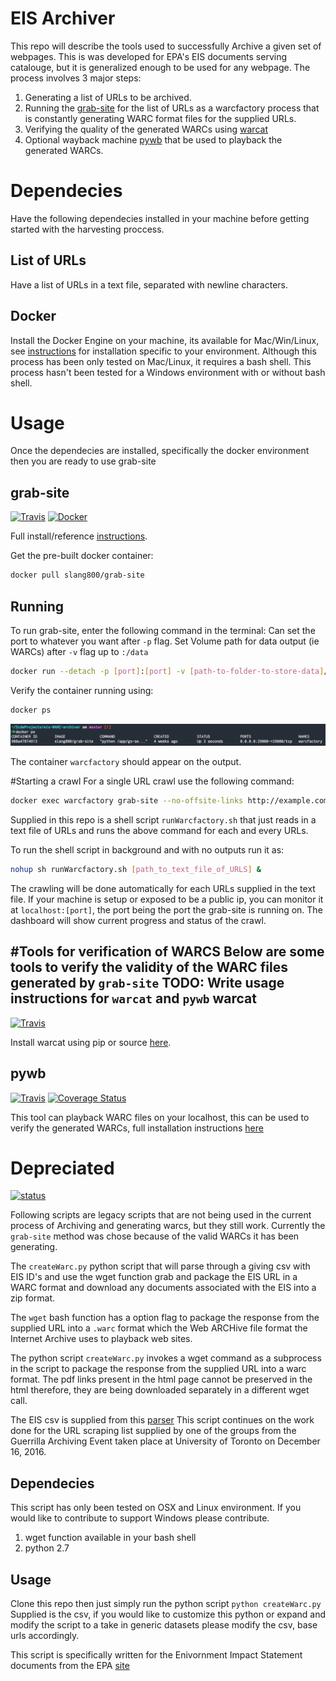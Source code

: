 # EIS Archiver
This repo will describe the tools used to successfully Archive a given set of webpages. This is was developed for EPA's EIS documents serving catalouge, but it is generalized enough to be used for any webpage. The process involves 3 major steps:

1.	Generating a list of URLs to be archived.
2.	Running the [grab-site](https://github.com/edgi-govdata-archiving/grab-site) for the list of URLs as a warcfactory process that is constantly generating WARC format files for the supplied URLs.
3.	Verifying the quality of the generated WARCs using [warcat](https://github.com/chfoo/warcat)
4.	Optional wayback machine [pywb](https://github.com/ikreymer/pywb) that be used to playback the generated WARCs.

# Dependecies
Have the following dependecies installed in your machine before getting started with the harvesting proccess.

List of URLs
---
Have a list of URLs in a text file, separated with newline characters.

Docker
---
Install the Docker Engine on your machine, its available for Mac/Win/Linux, see [instructions](https://docs.docker.com/engine/installation/) for installation specific to your environment. Although this process has been only tested on Mac/Linux, it requires a bash shell. This process hasn't been tested for a Windows environment with or without bash shell.

# Usage
Once the dependecies are installed, specifically the docker environment then you are ready to use grab-site 

grab-site
---
[![Travis](https://img.shields.io/travis/rust-lang/rust.svg)](https://hub.docker.com/r/slang800/grab-site/) [![Docker](https://img.shields.io/badge/docker--repo-pull-blue.svg)](https://hub.docker.com/r/slang800/grab-site/)

Full install/reference [instructions](https://github.com/slang800/grab-site).

Get the pre-built docker container:
```bash
docker pull slang800/grab-site
```

Running
---
To run  grab-site, enter the following command in the terminal:
Can set the port to whatever you want after `-p` flag.
Set Volume path for data output (ie WARCs) after `-v` flag up to `:/data`

```bash
docker run --detach -p [port]:[port] -v [path-to-folder-to-store-data]/grab-site-date:/data --name warcfactory slang800/grab-site
```

Verify the container running using:

```bash
docker ps
```
![here](/docs/img/docker-ps.png)

The container `warcfactory` should appear on the output.

#Starting a crawl
For a single URL crawl use the following command:

```bash
docker exec warcfactory grab-site --no-offsite-links http://example.com
```

Supplied in this repo is a shell script `runWarcfactory.sh` that just reads in a text file of URLs and runs the above command for each and every URLs. 

To run the shell script in background and with no outputs run it as:

```bash
nohup sh runWarcfactory.sh [path_to_text_file_of_URLS] &
```

The crawling will be done automatically for each URLs supplied in the text file.
If your machine is setup or exposed to be a public ip, you can monitor it at `localhost:[port]`, the port being the port the grab-site is running on. The dashboard will show current progress and status of the crawl.

#Tools for verification of WARCS
Below are some tools to verify the validity of the WARC files generated by `grab-site`
TODO: Write usage instructions for `warcat` and `pywb`
warcat
---
[![Travis](https://img.shields.io/travis/rust-lang/rust.svg)](https://travis-ci.org/chfoo/warcat)

Install warcat using pip or source [here](https://github.com/chfoo/warcat).

pywb
---
[![Travis](https://img.shields.io/travis/rust-lang/rust.svg)](https://travis-ci.org/ikreymer/pywb) [![Coverage Status](https://coveralls.io/repos/github/ikreymer/pywb/badge.svg?branch=master)](https://coveralls.io/github/ikreymer/pywb?branch=master)

This tool can playback WARC files on your localhost, this can be used to verify the generated WARCs, full installation instructions [here](https://github.com/ikreymer/pywb)

# Depreciated
[![status](https://img.shields.io/badge/status-depreciated-red.svg)]()

Following scripts are legacy scripts that are not being used in the current process of Archiving and generating warcs, but they still work. Currently the `grab-site` method was chose because of the valid WARCs it has been generating.

The `createWarc.py` python script that will parse through a giving csv with EIS ID's and use the wget function grab and package the EIS URL in a WARC format and download any documents associated with the EIS into a zip format.

The `wget` bash function has a option flag to package the response from the supplied URL into a `.warc` format which the Web ARCHive file format the Internet Archive uses to playback web sites.

The python script `createWarc.py` invokes a wget command as a subprocess in the script to package the response from the supplied URL into a warc format. The pdf links present in the html page cannot be preserved in the html therefore, they are being downloaded separately in a different wget call.

The EIS csv is supplied from this [parser](https://github.com/titaniumbones/eot-sprint-toolkit/tree/master/eis)
This script continues on the work done for the URL scraping list supplied by one of the groups from the Guerrilla Archiving Event taken place at University of Toronto on December 16, 2016.

## Dependecies
This script has only been tested on OSX and Linux environment. If you would like to contribute to support Windows please contribute.

1. wget function available in your bash shell
2. python 2.7

## Usage
Clone this repo then just simply run the python script `python createWarc.py`
Supplied is the csv, if you would like to customize this python or expand and modify the script to a take in generic datasets please modify the csv, base urls accordingly.

This script is specifically written for the Enivornment Impact Statement documents from the EPA [site](https://cdxnodengn.epa.gov/cdx-enepa-public/action/eis/search)
